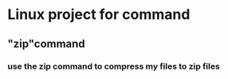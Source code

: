 # Linux project for command

## "zip"command

### use the zip command to compress my files to zip files